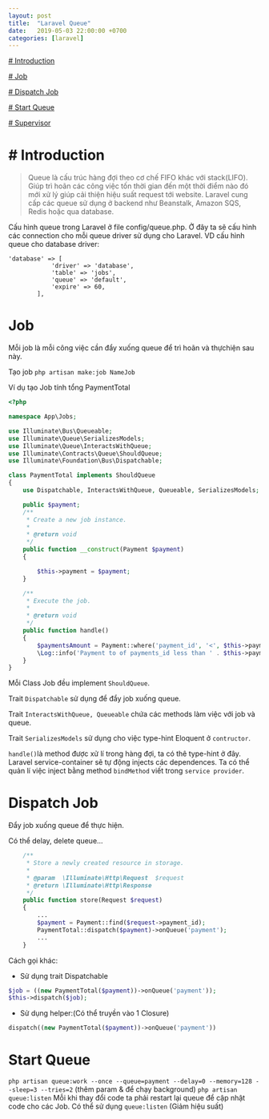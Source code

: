 ```yaml
---
layout: post
title:  "Laravel Queue"
date:   2019-05-03 22:00:00 +0700
categories: [laravel]
---
```


[# Introduction](#introduction)

[# Job](#job)

[# Dispatch Job](#dispatch-job)

[# Start Queue](#start-queue)

[# Supervisor](#supervisor)

# # Introduction

> Queue là cấu trúc hàng đợi theo cơ chế FIFO khác với stack(LIFO). Giúp trì hoãn các công việc tốn thời gian đến một thời điểm nào đó mới xử lý giúp cải thiện hiệu suất request tới website. Laravel cung cấp các queue sử dụng ở backend như Beanstalk, Amazon SQS, Redis hoặc qua database.

Cấu hình queue trong Laravel ở file config/queue.php. Ở đây ta sẽ cấu hình các connection cho mỗi queue driver sử dụng cho Laravel.
VD cấu hình queue cho database driver: 
```
'database' => [
            'driver' => 'database',
            'table' => 'jobs',
            'queue' => 'default',
            'expire' => 60,
        ],
```

# Job
Mỗi job là mỗi công việc cần đẩy xuống queue để trì hoãn và thựchiện sau này.

Tạo job `php artisan make:job NameJob`

Ví dụ tạo Job tính tổng PaymentTotal

```php
<?php

namespace App\Jobs;

use Illuminate\Bus\Queueable;
use Illuminate\Queue\SerializesModels;
use Illuminate\Queue\InteractsWithQueue;
use Illuminate\Contracts\Queue\ShouldQueue;
use Illuminate\Foundation\Bus\Dispatchable;

class PaymentTotal implements ShouldQueue
{
    use Dispatchable, InteractsWithQueue, Queueable, SerializesModels;

    public $payment;
    /**
     * Create a new job instance.
     *
     * @return void
     */
    public function __construct(Payment $payment)
    {

        $this->payment = $payment;
    }

    /**
     * Execute the job.
     *
     * @return void
     */
    public function handle()
    {
        $paymentsAmount = Payment::where('payment_id', '<', $this->payment->payment_id)->sum('amount');
        \Log::info('Payment to of payments_id less than ' . $this->payment->payment_id. ' is '. $paymentsAmount . ' USD');
    }
}
```
Mỗi Class Job đều implement `ShouldQueue`.

Trait `Dispatchable` sử dụng để đẩy job xuống queue.

Trait `InteractsWithQueue, Queueable` chứa các methods làm việc với job và queue.

Trait `SerializesModels` sử dụng cho việc type-hint Eloquent ở `contructor`.

`handle()`là method được xử lí trong hàng đợi, ta có thê type-hint ở đây. Laravel service-container sẽ tự động injects các dependences. Ta có thể quản lí việc inject bằng method `bindMethod` viết trong `service provider`.

# Dispatch Job
Đẩy job xuống queue để thực hiện.

Có thể delay, delete queue...

```php
    /**
     * Store a newly created resource in storage.
     *
     * @param  \Illuminate\Http\Request  $request
     * @return \Illuminate\Http\Response
     */
    public function store(Request $request)
    {
        ...
        $payment = Payment::find($request->payment_id);
        PaymentTotal::dispatch($payment)->onQueue('payment');
        ...
    }
```
Cách gọi khác:
- Sử dụng trait Dispatchable
```php
$job = ((new PaymentTotal($payment))->onQueue('payment'));
$this->dispatch($job);
```
- Sử dụng helper:(Có thể truyền vào 1 Closure)
```php
dispatch((new PaymentTotal($payment))->onQueue('payment'))
```

# Start Queue
`php artisan queue:work --once --queue=payment --delay=0 --memory=128 --sleep=3 --tries=2` (thêm param & để chạy background)
`php artisan queue:listen` 
Mỗi khi thay đổi code ta phải restart lại queue để cập nhật code cho các Job.
Có thể sử dụng `queue:listen` (Giảm hiệu suất)



